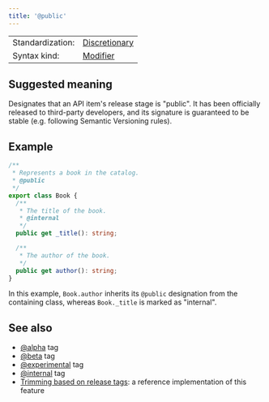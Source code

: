 ```yaml
---
title: '@public'
---
```


<!-- prettier-ignore-start -->
|    |    |
| -- | -- |
| Standardization: | [Discretionary](https://tsdoc.org/pages/spec/standardization_groups/) |
| Syntax kind: | [Modifier](https://tsdoc.org/pages/spec/tag_kinds/) |
<!-- prettier-ignore-end -->

## Suggested meaning

Designates that an API item's release stage is "public". It has been officially released to third-party developers,
and its signature is guaranteed to be stable (e.g. following Semantic Versioning rules).

## Example

```ts
/**
 * Represents a book in the catalog.
 * @public
 */
export class Book {
  /**
   * The title of the book.
   * @internal
   */
  public get _title(): string;

  /**
   * The author of the book.
   */
  public get author(): string;
}
```

In this example, `Book.author` inherits its `@public` designation from the containing class,
whereas `Book._title` is marked as "internal".

## See also

- [@alpha](https://tsdoc.org/pages/tags/alpha/) tag
- [@beta](https://tsdoc.org/pages/tags/beta/) tag
- [@experimental](https://tsdoc.org/pages/tags/experimental/) tag
- [@internal](https://tsdoc.org/pages/tags/internal/) tag
- [Trimming based on release tags](https://api-extractor.com/pages/setup/configure_rollup/#trimming-based-on-release-tags):
  a reference implementation of this feature
